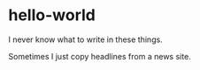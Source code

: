 # hello-world

I never know what to write in these things.


Sometimes I just copy headlines from a news site.
